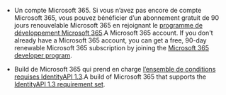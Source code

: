 * <span data-ttu-id="b4448-p101">Un compte Microsoft 365. Si vous n’avez pas encore de compte Microsoft 365, vous pouvez bénéficier d’un abonnement gratuit de 90 jours renouvelable Microsoft 365 en rejoignant le [programme de développement Microsoft 365](https://developer.microsoft.com/office/dev-program).</span><span class="sxs-lookup"><span data-stu-id="b4448-p101">A Microsoft 365 account. If you don't already have a Microsoft 365 account, you can get a free, 90-day renewable Microsoft 365 subscription by joining the [Microsoft 365 developer program](https://developer.microsoft.com/office/dev-program).</span></span> 

* <span data-ttu-id="b4448-103">Build de Microsoft 365 qui prend en charge [l’ensemble de conditions requises IdentityAPI 1.3](../reference/requirement-sets/identity-api-requirement-sets.md).</span><span class="sxs-lookup"><span data-stu-id="b4448-103">A build of Microsoft 365 that supports the [IdentityAPI 1.3 requirement set](../reference/requirement-sets/identity-api-requirement-sets.md).</span></span>
